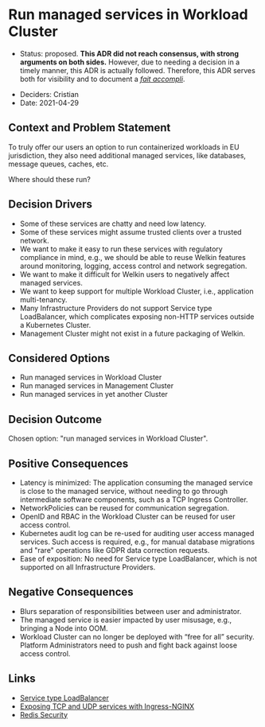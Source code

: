 # Run managed services in Workload Cluster

<!-- vale off -->
- Status: proposed. **This ADR did not reach consensus, with strong arguments on both sides.** However, due to needing a decision in a timely manner, this ADR is actually followed. Therefore, this ADR serves both for visibility and to document a _[fait accompli](https://en.wikipedia.org/wiki/Glossary_of_French_expressions_in_English#F)_.
<!-- vale on -->
- Deciders: Cristian
- Date: 2021-04-29

## Context and Problem Statement

To truly offer our users an option to run containerized workloads in EU jurisdiction, they also need additional managed services, like databases, message queues, caches, etc.

Where should these run?

## Decision Drivers

- Some of these services are chatty and need low latency.
- Some of these services might assume trusted clients over a trusted network.
- We want to make it easy to run these services with regulatory compliance in mind, e.g., we should be able to reuse Welkin features around monitoring, logging, access control and network segregation.
- We want to make it difficult for Welkin users to negatively affect managed services.
- We want to keep support for multiple Workload Cluster, i.e., application multi-tenancy.
- Many Infrastructure Providers do not support Service type LoadBalancer, which complicates exposing non-HTTP services outside a Kubernetes Cluster.
- Management Cluster might not exist in a future packaging of Welkin.

## Considered Options

- Run managed services in Workload Cluster
- Run managed services in Management Cluster
- Run managed services in yet another Cluster

## Decision Outcome

Chosen option: "run managed services in Workload Cluster".

## Positive Consequences

- Latency is minimized: The application consuming the managed service is close to the managed service, without needing to go through intermediate software components, such as a TCP Ingress Controller.
- NetworkPolicies can be reused for communication segregation.
- OpenID and RBAC in the Workload Cluster can be reused for user access control.
- Kubernetes audit log can be re-used for auditing user access managed services. Such access is required, e.g., for manual database migrations and "rare" operations like GDPR data correction requests.
- Ease of exposition: No need for Service type LoadBalancer, which is not supported on all Infrastructure Providers.

## Negative Consequences

- Blurs separation of responsibilities between user and administrator.
- The managed service is easier impacted by user misusage, e.g., bringing a Node into OOM.
- Workload Cluster can no longer be deployed with “free for all” security. Platform Administrators need to push and fight back against loose access control.

## Links

- [Service type LoadBalancer](https://kubernetes.io/docs/concepts/services-networking/service/#loadbalancer)
- [Exposing TCP and UDP services with Ingress-NGINX](https://kubernetes.github.io/ingress-nginx/user-guide/exposing-tcp-udp-services/)
- [Redis Security](https://redis.io/topics/security/)
